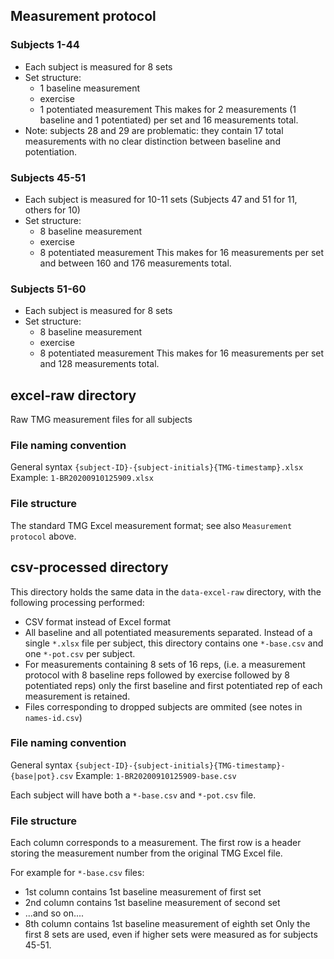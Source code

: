 ## Measurement protocol

### Subjects 1-44
- Each subject is measured for 8 sets
- Set structure:
  - 1 baseline measurement
  - exercise
  - 1 potentiated measurement
  This makes for 2 measurements (1 baseline and 1 potentiated) per set
  and 16 measurements total.
- Note: subjects 28 and 29 are problematic: they contain 17 total measurements
  with no clear distinction between baseline and potentiation.

### Subjects 45-51
- Each subject is measured for 10-11 sets
  (Subjects 47 and 51 for 11, others for 10)
- Set structure:
  - 8 baseline measurement
  - exercise
  - 8 potentiated measurement
  This makes for 16 measurements per set and between 160 and 176 measurements total.

### Subjects 51-60
- Each subject is measured for 8 sets
- Set structure:
  - 8 baseline measurement
  - exercise
  - 8 potentiated measurement
  This makes for 16 measurements per set and 128 measurements total.


## excel-raw directory
Raw TMG measurement files for all subjects

### File naming convention
General syntax `{subject-ID}-{subject-initials}{TMG-timestamp}.xlsx`
Example: `1-BR20200910125909.xlsx`

### File structure
The standard TMG Excel measurement format; see also `Measurement protocol` above.


## csv-processed directory
This directory holds the same data in the `data-excel-raw` directory,
with the following processing performed:
- CSV format instead of Excel format
- All baseline and all potentiated measurements separated.
  Instead of a single `*.xlsx` file per subject, this directory contains one `*-base.csv` and one `*-pot.csv` per subject.
- For measurements containing 8 sets of 16 reps, (i.e. a measurement protocol with
  8 baseline reps followed by exercise followed by 8 potentiated reps) only 
  the first baseline and first potentiated rep of each measurement is retained.
- Files corresponding to dropped subjects are ommited (see notes in `names-id.csv`)

### File naming convention
General syntax `{subject-ID}-{subject-initials}{TMG-timestamp}-{base|pot}.csv`
Example: `1-BR20200910125909-base.csv`

Each subject will have both a `*-base.csv` and `*-pot.csv` file.

### File structure
Each column corresponds to a measurement.
The first row is a header storing the measurement number from the original TMG Excel file.

For example for `*-base.csv` files:
 - 1st column contains 1st baseline measurement of first set
 - 2nd column contains 1st baseline measurement of second set
 - ...and so on....
 - 8th column contains 1st baseline measurement of eighth set
Only the first 8 sets are used, even if higher sets were measured
as for subjects 45-51.
